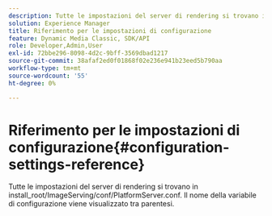 ```yaml
---
description: Tutte le impostazioni del server di rendering si trovano in install_root/ImageServing/conf/PlatformServer.conf. Il nome della variabile di configurazione viene visualizzato tra parentesi.
solution: Experience Manager
title: Riferimento per le impostazioni di configurazione
feature: Dynamic Media Classic, SDK/API
role: Developer,Admin,User
exl-id: 72bbe296-8098-4d2c-9bff-3569dbad1217
source-git-commit: 38afaf2ed0f01868f02e236e941b23eed5b790aa
workflow-type: tm+mt
source-wordcount: '55'
ht-degree: 0%

---
```


# Riferimento per le impostazioni di configurazione{#configuration-settings-reference}

Tutte le impostazioni del server di rendering si trovano in install_root/ImageServing/conf/PlatformServer.conf. Il nome della variabile di configurazione viene visualizzato tra parentesi.

